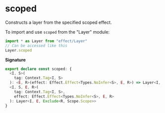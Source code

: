 # scoped

Constructs a layer from the specified scoped effect.

To import and use `scoped` from the "Layer" module:

```ts
import * as Layer from "effect/Layer"
// Can be accessed like this
Layer.scoped
```

**Signature**

```ts
export declare const scoped: {
  <I, S>(
    tag: Context.Tag<I, S>
  ): <E, R>(effect: Effect.Effect<Types.NoInfer<S>, E, R>) => Layer<I, E, Exclude<R, Scope.Scope>>
  <I, S, E, R>(
    tag: Context.Tag<I, S>,
    effect: Effect.Effect<Types.NoInfer<S>, E, R>
  ): Layer<I, E, Exclude<R, Scope.Scope>>
}
```
